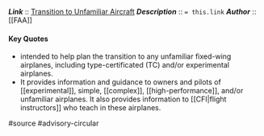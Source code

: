 ***Link***      :: [Transition to Unfamiliar Aircraft](https://www.faa.gov/documentLibrary/media/Advisory_Circular/AC_90-109A.pdf)
***Description***      :: `= this.link`
***Author*** :: [[FAA]]

#### Key Quotes
* intended to help plan the transition to any unfamiliar fixed-wing airplanes, including type-certificated (TC) and/or experimental airplanes.
* It provides information and guidance to owners and pilots of [[experimental]], simple, [[complex]], [[high-performance]], and/or unfamiliar airplanes. It also provides information to [[CFI|flight instructors]] who teach in these airplanes.

#source #advisory-circular 